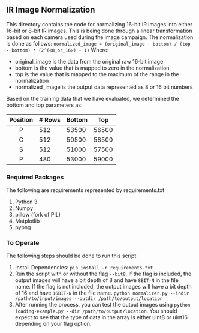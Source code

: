 ## IR Image Normalization 

This directory contains the code for normalizing 16-bit IR images into either 16-bit or 8-bit IR images. This is being done through a linear transformation based on each camera used during the image campaign. The normalization is done as follows: 
`normalized_image = (original_image - bottom) / (top - bottom) * (2^(<8_or_16>) - 1)`
Where:
* original_image is the data from the original raw 16-bit image
* bottom is the value that is mapped to zero in the normalization
* top is the value that is mapped to the maximum of the range in the normalization
* normalized_image is the output data represented as 8 or 16 bit numbers 

Based on the training data that we have evaluated, we determined the bottom and top parameters as:

| Position | # Rows | Bottom | Top |
|:--------:| ------ | ------ | --- |
|P|512|53500|56500|
|C|512|50500|58500|
|S|512|51000|57500|
|P|480|53000|59000|


### Required Packages
The following are requirements represented by requirements.txt
1. Python 3
1. Numpy
1. pillow (fork of PIL)
1. Matplotlib
1. pypng

### To Operate
The following steps should be done to run this script
1. Install Dependencies: `pip install -r requirements.txt`
1. Run the script with or without the flag `--bit8`. If the flag is included, the output images will have a bit depth of 8 and have `8BIT-N` in the file name. If the flag is not included, the output images will have a bit depth of 16 and have `16BIT-N` in the file name.
`python normalizer.py --indir /path/to/input/images --outdir /path/to/output/location`
1. After running the process, you can test the output images using `python loading-example.py --dir /path/to/output/location`. You should expect to see that the type of data in the array is either uint8 or uint16 depending on your flag option.

